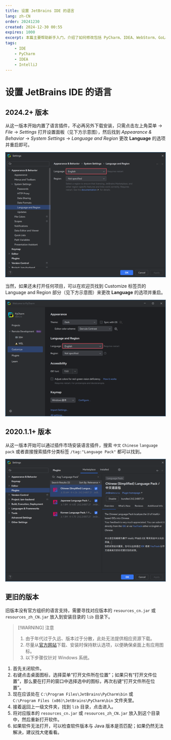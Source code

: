 ```yaml
---
title: 设置 JetBrains IDE 的语言
lang: zh-CN
order: 20241230
created: 2024-12-30 00:55
expires: 1000
excerpt: 本篇主要帮助新手入门，介绍了如何修改包括 PyCharm、IDEA、WebStorm、GoLand、PhpStorm 等集成开发环境（IDE）的语言。
tags:
    - IDE
    - PyCharm
    - IDEA
    - IntelliJ
---
```


<script setup lang="ts">
import RevisionInfo from "@/components/RevisionInfo.vue";
</script>

# 设置 JetBrains IDE 的语言

<RevisionInfo indent />

## 2024.2+ 版本

从这一版本开始内置了语言插件，不必再另外下载安装，只需点击左上角菜单 → _File_ → _Settings_ 打开设置面板（见下方示意图），然后找到 _Appearance & Behavior_ → _System Settings_ → _Language and Region_ 更改 **Language** 的选项并重启即可。

![](/image/jetbrains-ide-language-settings.png)

当然，如果还未打开任何项目，可以在欢迎页找到 Customize 标签页的 Language and Region 部分（见下方示意图）来更改 **Language** 的选项并重启。

![](/image/jetbrains-ide-language-welcome.png)

## 2020.1.1+ 版本

从这一版本开始可以通过插件市场安装语言插件，搜索 `中文` `Chinese` `language pack` 或者直接搜索插件分类标签 `/tag:"Language Pack"` 都可以找到。

![](/image/jetbrains-ide-language-plugins.png)

## 更旧的版本

旧版本没有官方组织的语言支持，需要寻找对应版本的 `resources_cn.jar` 或 `resources_zh_CN.jar` 放入到安装目录的 `lib` 目录下。

> [!WARNING] 注意
> 1. 由于年代过于久远、版本过于分散，此处无法提供相应资源下载。
> 2. 尽量从[官方网站](https://www.jetbrains.com/)下载、安装时保持默认选项，以便确保桌面上有应用图标。
> 3. 以下步骤仅针对 Windows 系统。

1. 首先关闭软件。
2. 右键点击桌面图标，选择菜单“打开文件所在位置”；如果只有“打开文件位置”，那么要在打开的窗口中选择选中的图标，再次右键“打开文件所在位置”。
3. 现在应该处在 `C:\Program Files\JetBrains\PyCharm\bin` 或  
   `C:\Program Files (x86)\JetBrains\PyCharm\bin` 文件夹里。
4. 接着返回上一级文件夹，找到 `lib` 目录，点击进入。
5. 将对应版本的 `resources_cn.jar` 或 `resources_zh_CN.jar` 放入到这个目录中，然后重新打开软件。
6. 如果软件无法打开，可以检查软件版本与 Java 版本是否匹配；如果仍然无法解决，建议找大佬看看。
